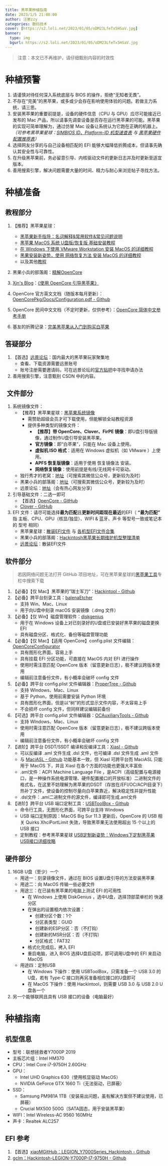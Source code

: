 ```yaml
---
title: 黑苹果种植指南
date: 2023/1/5 21:00:00
author: 汪崽zzy
categories: 数码技术
cover: [https://s2.loli.net/2023/01/05/oDM23LfeTx5HSaV.jpg]
banner: 
  type: img
  bgurl: https://s2.loli.net/2023/01/05/oDM23LfeTx5HSaV.jpg
---
```


>注意：本文已不再维护，请仔细甄别内容的时效性

# 种植预警
1. 请谨慎对待任何深入系统底层与 BIOS 的操作，拒绝“无知者无畏”。
2. 不存在“完美”的黑苹果，或多或少会存在影响使用体验的问题。若做主力系统，请三思。
3. 安装黑苹果的重要前提是，设备的硬件信息（CPU 与 GPU）应尽可能接近已发布的 Mac 产品，所以请事先调查设备是否存在运行黑苹果的可能。黑苹果的实现可简单理解为，通过仿冒 Mac 设备让系统认为它跑在正确的机器上。*（可参考黑苹果星球：[SIMBIOS ID、Platform-ID 机型速查表](https://heipg.cn/tutorial/smbios-id-and-details.html) 与 [黑苹果硬件配置推荐表](https://heipg.cn/tutorial/diy-hackintosh-2020.html)）*
4. 选择网友分享的与自己设备相匹配的 EFI 能够大幅降低折腾成本，但请事先确认其安全性与可靠性。
5. 在升级黑苹果前，务必留意引导、内核驱动文件的更新日志并及时更新至适宜版本。
6. 善用搜索引擎，解决问题需要大量的时间、精力与耐心来浏览帖子寻找方法。

# 种植准备
## 教程部分
1. 【推荐】黑苹果星球：
	- [黑苹果新手指导：名词解释&常用软件&常见问题说明](https://heipg.cn/tutorial/faq-for-beginners.html)
	- [黑苹果 MacOS 系统 U盘版/恢复版 基础安装教程](https://heipg.cn/tutorial/basic-install-hackintosh-walkthrough.html)
	- [在 Windows 下使用 VMware Workstation 安装 MacOS 的详细教程](https://heipg.cn/tutorial/install-macos-by-using-vmware-in-windows.html)
	- [黑果安装新姿势，使用 网络恢复方法 安装 MacOS 的详细教程](https://heipg.cn/tutorial/install-macos-via-internet-recovery.html)
	- 以及其他[教程](https://heipg.cn/tutorial)

2. 黑果小兵的部落阁：[精解OpenCore](https://blog.daliansky.net/OpenCore-BootLoader.html)
3. [Xjn's Blog](https://blog.xjn819.com/)：[《使用 OpenCore 引导黑苹果》](https://blog.xjn819.com/post/opencore-guide.html)
4. OpenCore 官方英文文档（随版本每月更新）：[OpenCorePkg/Docs/Configuration.pdf - Github](https://github.com/acidanthera/OpenCorePkg/blob/master/Docs/Configuration.pdf)
5. OpenCore 民间中文文档（不定时更新，仅供参考）：[OpenCore 简体中文参考手册](https://oc.skk.moe/)
6. 基友的折腾记录：[完美黑苹果从入门到购买白苹果](https://mitchellsbox.ml/Tutorials/Hackintosh/)

## 答疑部分
1. 【首选】[远景论坛](https://bbs.pcbeta.com/)：国内最大的黑苹果玩家聚集地
	- 查看、下载资源需要远景账号
	- 账号注册需要邀请码，可在远景论坛的[官方贴吧](https://tieba.baidu.com/p/6529667838)中寻找申请办法
2. 善用搜索引擎，注意甄别 CSDN 中的内容。

##  文件部分
1. 系统镜像文件：
	- 【推荐】黑苹果星球：[黑苹果系统镜像](https://heipg.cn/macos)
		- 需赞助超级会员才可下载使用，但能解锁全站教程资源
		- 提供多种类型的镜像文件：
			- **【推荐】带 OpenCore、Clover、FirPE 镜像**：即U盘引导版镜像，通过制作U盘引导安装黑苹果。
			- **官方镜像**：即“白苹果”，只能在 Mac 设备上使用。
			- **虚拟机 ISO 格式**：适用在 Windows 虚拟机（如 VMware ）上使用。
			- **APFS 恢复版镜像**：适用于使用 恢复镜像法 安装。
			- **网络恢复镜像**：使用前提是有线/无线网卡可驱动。
	- 独行秀才的老窝：[地址](https://shuiyunxc.gitee.io/categories/OpenCore/%E4%B8%8B%E8%BD%BD/)（可搜索其微信公众号，更新较为及时）
	- 黑果小兵的部落阁：[地址](https://blog.daliansky.net/categories/%E4%B8%8B%E8%BD%BD/%E9%95%9C%E5%83%8F/)（可搜索其微信公众号，更新较为及时）
	- 远景论坛：[地址](https://bbs.pcbeta.com/)（会有热心网友分享）
2. 引导基础文件：二选一即可
	- 【首选】[OpenCore - GitHub](https://github.com/acidanthera/OpenCorePkg)
	- [Clover - GitHub](https://github.com/CloverHackyColor/CloverBootloader)
3. EFI 文件：请尽可能选择**最为匹配**且**更新时间距现在最近**的EFI（ **“最为匹配”** 指 主板、CPU、GPU（核显/独显）、WIFI & 蓝牙、声卡 等型号一致或笔记本的 型号 相同）
	- 黑苹果星球：[散装EFI文件](https://heipg.cn/efi) 与 [各机型EFI文件合集](https://heipg.cn/clover/diy-hackintosh-efi.html)
	- 黑果小兵的部落阁：[Hackintosh黑苹果长期维护机型整理清单](https://blog.daliansky.net/Hackintosh-long-term-maintenance-model-checklist.html)
	- [远景论坛](https://bbs.pcbeta.com/)：散装EFI文件

## 软件部分
> 若因网络问题无法打开 GitHub 项目地址，可在黑苹果星球的[黑苹果工具](https://heipg.cn/apps?app-cat=indispensable)专栏中搜索下载

1. 【必备】【仅 Mac】黑苹果的”瑞士军刀“：[Hackintool - Github](https://github.com/headkaze/Hackintool)
2. 【必备】跨平台刻录工具：[balenaEtcher](https://www.balena.io/etcher/)
	- 支持 Win、Mac、Linux
	- 用于向U盘中刻录 macOS 安装镜像（.dmg 文件）
3. 【必备】【仅 Win】磁盘管理软件：[diskgenius](https://www.diskgenius.cn/)
	- 用于在 Windows 设备上对已刻录好的U盘或已安装好黑苹果的磁盘更换 EFI
	- 具有磁盘分区、格式化、备份等磁盘管理功能
4. 【必备】【仅 Mac】【适用 OpenCore】config.plist 文件编辑：[OpenCoreConfigurator](https://mackie100projects.altervista.org/opencore-configurator/)
	- 具有图形化界面，容易上手
	- 具有挂载 EFI 分区功能，可直接在 MacOS 内对 EFI 进行操作
	- 使用时需注意匹配 OpenCore 版本（留意更新日志），极不建议跨版本使用
	- 编辑前注意备份文件，有小概率会破坏 config 文件
5. 【必备】跨平台 config.plist 文件编辑器：[ProperTree - Github](https://github.com/corpnewt/ProperTree)
	- 支持 WIndows、Mac、Linux
	- 基于 Python，使用前需要安装 Python 环境
	- 具有图形化界面，但是以“树”的形式显示文件内容，不太容易上手
	- 不会损坏 config 文件，但同样建议编辑前备份
6. 【可选】跨平台 config.plist 文件编辑器：[OCAuxiliaryTools - Github](https://github.com/ic005k/OCAuxiliaryTools)
	- 支持 WIndows、Mac、Linux
	- 使用时需注意匹配 OpenCore 版本（留意更新日志），极不建议跨版本使用
	- 编辑前注意备份文件，有小概率会破坏 config 文件
7. 【进阶】跨平台 DSDT/SSDT 编译和反编译工具：[Xiasl - Github](https://github.com/ic005k/Xiasl)
	- 可以反编译 .aml 文件生成 .dsl 文件，也可编译 .dsl 文件生成 .aml 文件
	- 与 [MaciASL - Github](https://github.com/acidanthera/MaciASL) 功能基本一致，但 Xiasl 可跨平台而 MaciASL 只能用于 MacOS 下，并且 Xiasl 在各个方面的功能也更强大丰富些
	- .aml文件：ACPI Machine Language File ，是ACPI（高级配置与电源接口，是一种操作系统电源管理、硬件配置接口的开放标准）二进制文件的格式名，在这里不妨理解为黑苹果的DSDT（存放在/EFI/OC/ACPI目录下）热补丁文件，使设备的控制尽量向白苹果靠近，解决稳定性并提升性能
	- .dsl文件：.aml二进制文件的源文件，编译即可生成.aml文件
8. 【进阶】跨平台 USB 端口定制工具：[USBToolBox - Github](https://github.com/USBToolBox/tool)
	- 命令行工具，无图形化界面，可跨平台支持 Windows
	- USB 端口定制原因：MacOS Big Sur 11.3 更新后，OpenCore 的 USB 相关 Quirks XhciPortLimit 失效，导致黑苹果无法使用超出 15 个以上的 USB 接口
	- 定制教程：参考黑苹果星球 [USB定制新姿势：Windows下定制黑苹果USB接口详细攻略](https://heipg.cn/tutorial/customize-usb-port-windows.html)

## 硬件部分
1. 16GB U盘（至少）一个
	- 用途一：刻录镜像文件，通过在 BIOS 设置U盘引导的方法安装黑苹果
	- 用途二：向 MacOS 传输一些必要文件
	- 用途三：在已装有黑苹果的电脑上测试 EFI 的可用性
		- 在 Windows 上使用 DiskGenius ，选中U盘，选择顶部菜单栏的 快速分区
		- 在弹出的设置框内依次设置：
			- 创建分区个数：1个
			- 分区表类型：GUID
			- 创建新的ESP分区：否（不打钩）
			- 创建新的MSR分区：否（不打钩）
			- 分区格式：FAT32
		- 格式化完成后，拷入 EFI 
		- 重启电脑，进入 BIOS 选择U盘启动项，即可调用U盘中的 EFI 来启动 MacOS
	- 用途四：定制USB
		- 在 Windows 下操作：使用 USBToolBox，只需准备一个 USB 3.0 的U盘，若有 Type-C 接口则再另准备相应接口的U盘即可
		- 在 MacOS 下操作：使用 Hackintool，则需要 USB 3.0 与 USB 2.0 U盘各一个
2. 另一个能够联网且具有 USB 接口的设备（电脑最好）

# 种植指南
## 机型信息
- 型号：联想拯救者Y7000P 2019
- 主板芯片组：Intel HM370
- CPU：Intel Core i7-9750H 2.60GHz
- GPU：
	+ Intel UHD Graphics 630（使用核显驱动 MacOS）
	+ NVIDIA GeForce GTX 1660 Ti（无法驱动，已屏蔽）
- SSD：
	+ Samsung PM981A 1TB（安装易出问题，虽有解决方案但不建议使用，已屏蔽）
	+ Crucial MX500 500G（SATA固态，用于安装黑苹果）
- WIFI：Intel Wireless-AC 9560 160MHz
- 声卡：Realtek ALC257

## EFI 参考
1. 【首选】[xiaoMGitHub：LEGION_Y7000Series_Hackintosh - Github](https://github.com/xiaoMGitHub/LEGION_Y7000Series_Hackintosh)
2. [gclm：Hackintosh-LEGION-Y7000P-I7-9750H - Github](https://github.com/gclm/Hackintosh-LEGION-Y7000P-I7-9750H)